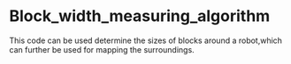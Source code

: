 # Block_width_measuring_algorithm
This code can be used determine the sizes of blocks around a robot,which can further be used for mapping the surroundings.
